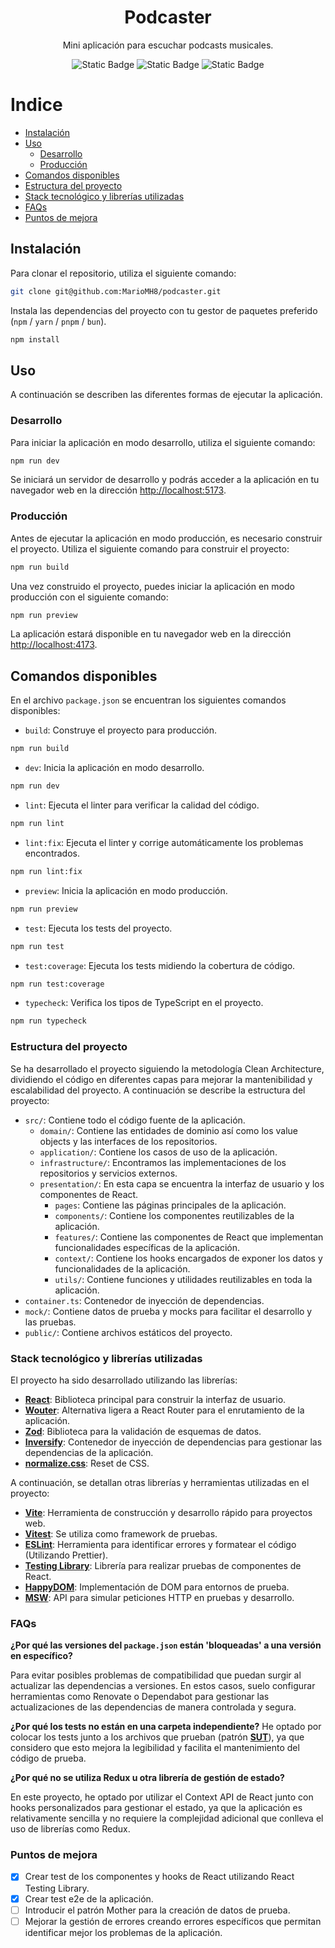 <h1 align="center">
  Podcaster
</h1>

<p align="center">
  Mini aplicación para escuchar podcasts musicales.
</p>

<p align="center">
  <img alt="Static Badge" src="https://img.shields.io/badge/version-v.1.0.0-blue">
  <img alt="Static Badge" src="https://img.shields.io/badge/build-passing-green">
  <img alt="Static Badge" src="https://img.shields.io/badge/coverage-100%25-green">
</p>

Indice
======

<!--ts-->

* [Instalación](#instalación)
* [Uso](#uso)
    * [Desarrollo](#desarrollo)
    * [Producción](#producción)
* [Comandos disponibles](#comandos-disponibles)
* [Estructura del proyecto](#estructura-del-proyecto)
* [Stack tecnológico y librerías utilizadas](#stack-tecnológico-y-librerías-utilizadas)
* [FAQs](#faqs)
* [Puntos de mejora](#puntos-de-mejora)

<!--te-->

## Instalación

Para clonar el repositorio, utiliza el siguiente comando:

```bash
git clone git@github.com:MarioMH8/podcaster.git
```

Instala las dependencias del proyecto con tu gestor de paquetes preferido (`npm` / `yarn` / `pnpm` / `bun`).

```bash
npm install
```

## Uso

A continuación se describen las diferentes formas de ejecutar la aplicación.

### Desarrollo

Para iniciar la aplicación en modo desarrollo, utiliza el siguiente comando:

```bash
npm run dev
```

Se iniciará un servidor de desarrollo y podrás acceder a la aplicación en tu navegador web en la dirección
[http://localhost:5173](http://localhost:5173).

### Producción

Antes de ejecutar la aplicación en modo producción, es necesario construir el proyecto. Utiliza el siguiente comando
para construir el proyecto:

```bash
npm run build
```

Una vez construido el proyecto, puedes iniciar la aplicación en modo producción con el siguiente comando:

```bash
npm run preview
```

La aplicación estará disponible en tu navegador web en la dirección [http://localhost:4173](http://localhost:4173).

## Comandos disponibles

En el archivo `package.json` se encuentran los siguientes comandos disponibles:

- `build`: Construye el proyecto para producción.

```bash
npm run build
```

- `dev`: Inicia la aplicación en modo desarrollo.

```bash
npm run dev
```

- `lint`: Ejecuta el linter para verificar la calidad del código.

```bash
npm run lint
```

- `lint:fix`: Ejecuta el linter y corrige automáticamente los problemas encontrados.

```bash
npm run lint:fix
```

- `preview`: Inicia la aplicación en modo producción.

```bash
npm run preview
```

- `test`: Ejecuta los tests del proyecto.

```bash
npm run test
```

- `test:coverage`: Ejecuta los tests midiendo la cobertura de código.

```bash
npm run test:coverage
```

- `typecheck`: Verifica los tipos de TypeScript en el proyecto.

```bash
npm run typecheck
```

### Estructura del proyecto

Se ha desarrollado el proyecto siguiendo la metodología Clean Architecture, dividiendo el código en diferentes capas
para mejorar la mantenibilidad y escalabilidad del proyecto. A continuación se describe la estructura del proyecto:

- `src/`: Contiene todo el código fuente de la aplicación.
    - `domain/`: Contiene las entidades de dominio así como los value objects y las interfaces de los repositorios.
    - `application/`: Contiene los casos de uso de la aplicación.
    - `infrastructure/`: Encontramos las implementaciones de los repositorios y servicios externos.
    - `presentation/`: En esta capa se encuentra la interfaz de usuario y los componentes de React.
        - `pages`: Contiene las páginas principales de la aplicación.
        - `components/`: Contiene los componentes reutilizables de la aplicación.
        - `features/`: Contiene las componentes de React que implementan funcionalidades específicas de la aplicación.
        - `context/`: Contiene los hooks encargados de exponer los datos y funcionalidades de la aplicación.
        - `utils/`: Contiene funciones y utilidades reutilizables en toda la aplicación.
- `container.ts`: Contenedor de inyección de dependencias.
- `mock/`: Contiene datos de prueba y mocks para facilitar el desarrollo y las pruebas.
- `public/`: Contiene archivos estáticos del proyecto.

### Stack tecnológico y librerías utilizadas

El proyecto ha sido desarrollado utilizando las librerías:

- [**React**](https://es.react.dev/): Biblioteca principal para construir la interfaz de usuario.
- [**Wouter**](https://www.npmjs.com/package/wouter): Alternativa ligera a React Router para el enrutamiento de la
  aplicación.
- [**Zod**](https://zod.dev/): Biblioteca para la validación de esquemas de datos.
- [**Inversify**](https://inversify.io/): Contenedor de inyección de dependencias para gestionar las dependencias de la
  aplicación.
- [**normalize.css**](https://necolas.github.io/normalize.css/): Reset de CSS.

A continuación, se detallan otras librerías y herramientas utilizadas en el proyecto:

- [**Vite**](https://vitejs.dev/): Herramienta de construcción y desarrollo rápido para proyectos web.
- [**Vitest**](https://vitest.dev/): Se utiliza como framework de pruebas.
- [**ESLint**](https://eslint.org/): Herramienta para identificar errores y formatear el código (Utilizando Prettier).
- [**Testing Library**](https://testing-library.com/): Librería para realizar pruebas de componentes de React.
- [**HappyDOM**](https://github.com/capricorn86/happy-dom): Implementación de DOM para entornos de prueba.
- [**MSW**](https://mswjs.io/): API para simular peticiones HTTP en pruebas y desarrollo.

### FAQs

**¿Por qué las versiones del `package.json` están 'bloqueadas' a una versión en específico?**

Para evitar posibles problemas de compatibilidad que puedan surgir al actualizar las dependencias a versiones. En estos
casos, suelo configurar herramientas como Renovate o Dependabot para gestionar las actualizaciones de las dependencias
de manera controlada y segura.

**¿Por qué los tests no están en una carpeta independiente?**
He optado por colocar los tests junto a los archivos que prueban (patrón
[**SUT**](https://martinfowler.com/bliki/UnitTest.html#:~:text=SUT%20is%20an%20abbreviation%20for,under%20test%20(or%20system%20under%20test).)), ya que considero que esto mejora la legibilidad y facilita el mantenimiento del código de prueba.

**¿Por qué no se utiliza Redux u otra librería de gestión de estado?**

En este proyecto, he optado por utilizar el Context API de React junto con hooks personalizados para gestionar el
estado,
ya que la aplicación es relativamente sencilla y no requiere la complejidad adicional que conlleva el uso de librerías
como Redux.

### Puntos de mejora

- [X] Crear test de los componentes y hooks de React utilizando React Testing Library.
- [X] Crear test e2e de la aplicación.
- [ ] Introducir el patrón Mother para la creación de datos de prueba.
- [ ] Mejorar la gestión de errores creando errores específicos que permitan identificar mejor los problemas de la
  aplicación.
